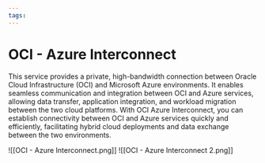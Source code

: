 ```yaml
---
tags:
---
```


# OCI - Azure Interconnect

This service provides a private, high-bandwidth connection between Oracle Cloud Infrastructure (OCI) and Microsoft Azure environments. It enables seamless communication and integration between OCI and Azure services, allowing data transfer, application integration, and workload migration between the two cloud platforms. With OCI Azure Interconnect, you can establish connectivity between OCI and Azure services quickly and efficiently, facilitating hybrid cloud deployments and data exchange between the two environments.

![[OCI - Azure Interconnect.png]]
![[OCI - Azure Interconnect 2.png]]


